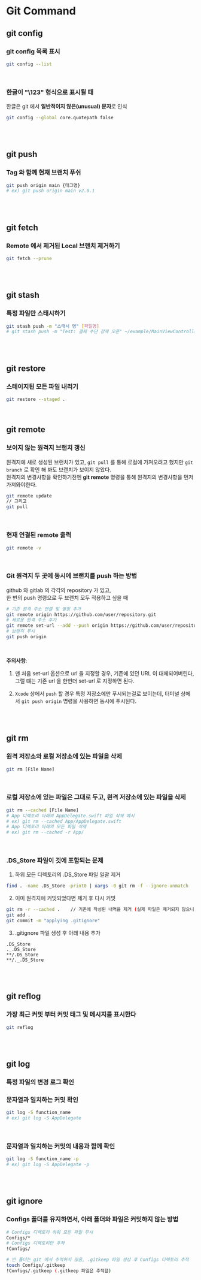 # Git Command

## git config

### git config 목록 표시

```bash
git config --list
```

</br>

### 한글이 "\123" 형식으로 표시될 때

한글은 git 에서 **일반적이지 않은(unusual) 문자**로 인식

```bash
git config --global core.quotepath false
```

</br>
</br>

## git push

### Tag 와 함께 현재 브랜치 푸쉬

```bash
git push origin main {태그명}
# ex) git push origin main v2.0.1
```

</br>
</br>

## git fetch

### Remote 에서 제거된 Local 브랜치 제거하기

```bash
git fetch --prune
``` 

</br>
</br>

## git stash

### 특정 파일만 스태시하기

```bash
git stash push -m "스태시 명" [파일명]
# git stash push -m "Test: 결제 수단 강제 오픈" ~/example/MainViewController.swift
```

</br>
</br>

## git restore

### 스테이지된 모든 파일 내리기

```bash
git restore --staged .
```

</br>

## git remote

### 보이지 않는 원격지 브랜치 갱신

원격지에 새로 생성된 브랜치가 있고, `git pull` 를 통해 로컬에 가져오려고 했지만 `git branch` 로 확인 해 봐도 브랜치가 보이지 않았다.  
원격지의 변경사항을 확인하기전엔 **git remote** 명령을 통해 원격지의 변경사항을 먼저 가져와야한다.

```bash
git remote update
// 그리고
git pull
```

</br>

### 현재 연결된 remote 출력

```bash
git remote -v
```

</br>

### Git 원격지 두 곳에 동시에 브랜치를 push 하는 방법

github 와 gitlab 의 각각의 repository 가 있고,  
한 번의 push 명령으로 두 브랜치 모두 적용하고 싶을 때

```bash
# 기존 원격 주소 연결 및 별칭 추가
git remote origin https://github.com/user/repository.git
# 새로운 원격 주소 추가
git remote set-url --add --push origin https://github.com/user/repository.git
# 브랜치 푸시
git push origin
```

</br>

**주의사항**:

1. 맨 처음 set-url 옵션으로 url 을 지정할 경우, 기존에 있던 URL 이 대체되어버린다, 그럴 떄는 기존 url 을 한번더 set-url 로 지정하면 된다.

2. `Xcode` 상에서 `push` 할 경우 특정 저장소에만 푸시되는걸로 보이는데, 터미널 상에서 `git push origin` 명령을 사용하면 동시에 푸시된다.

</br>
</br>

## git rm

### 원격 저장소와 로컬 저장소에 있는 파일을 삭제

```bash
git rm [File Name]
```

</br>

### 로컬 저장소에 있는 파일은 그대로 두고, 원격 저장소에 있는 파일을 삭제

```bash
git rm --cached [File Name]
# App 디렉토리 아래의 AppDelegate.swift 파일 삭제 예시
# ex) git rm --cached App/AppDelegate.swift
# App 디렉토리 아래의 모든 파일 삭제
# ex) git rm --cached -r App/
```

</br>

### .DS_Store 파일이 깃에 포함되는 문제

1. 하위 모든 디렉토리의 .DS_Store 파일 일괄 제거

```bash
find . -name .DS_Store -print0 | xargs -0 git rm -f --ignore-unmatch
```

2. 이미 원격지에 커밋되었다면 제거 후 다시 커밋

```bash
git rm -r --cached .    // 기존에 작성된 내역을 제거 (실제 파일은 제거되지 않으니 안심)
git add .
git commit -m "applying .gitignore"
```

3. .gitignore 파일 생성 후 아래 내용 추가

```vim
.DS_Store
._.DS_Store
**/.DS_Store
**/._.DS_Store
```

</br>
</br>

## git reflog

### 가장 최근 커밋 부터 커밋 태그 및 메시지를 표시한다

```bash
git reflog
```  

</br>
</br>

## git log

### 특정 파일의 변경 로그 확인

### 문자열과 일치하는 커밋 확인

```bash
git log -S function_name
# ex) git log -S AppDelegate
```

<br>

### 문자열과 일치하는 커밋의 내용과 함께 확인

```bash
git log -S function_name -p
# ex) git log -S AppDelegate -p
```

</br>
</br>

## git ignore

### Configs 폴더를 유지하면서, 아래 폴더와 파일은 커밋하지 않는 방법

```bash
# Configs 디렉토리 하위 모든 파일 무시
Configs/* 
# Configs 디렉토리만 추적
!Configs/

# 빈 폴더는 git 에서 추적하지 않음, .gitkeep 파일 생성 후 Configs 디렉토리 추적
touch Configs/.gitkeep
!Configs/.gitkeep (.gitkeep 파일은 추적함)
```
